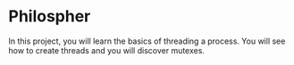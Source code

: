 # Philospher
In this project, you will learn the basics of threading a process. You will see how to create threads and you will discover mutexes.
